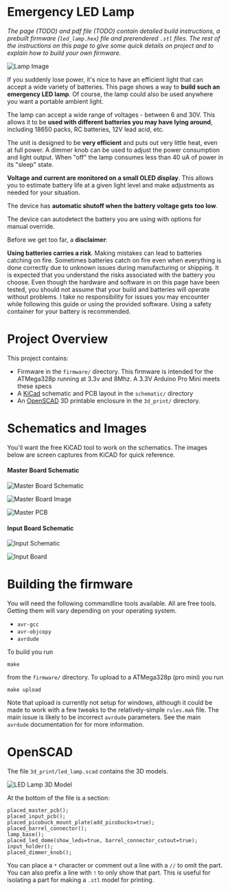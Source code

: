 # Emergency LED Lamp

*The page (TODO) and pdf file (TODO) contain detailed build instructions, a
prebuilt firmware (`led_lamp.hex`) file and prerendered `.stl` files.  The rest
of the instructions on this page to give some quick details on project and to
explain how to build your own firmware.*

![Lamp Image](img/led_lamp.jpg)

If you suddenly lose power, it's nice to have an efficient light that can
accept a wide variety of batteries. This page shows a way to **build such an
emergency LED lamp**. Of course, the lamp could also be used anywhere you want a
portable ambient light.

The lamp can accept a wide range of voltages - between 6 and 30V. This allows
it to be **used with different batteries you may have lying around**, including
18650 packs, RC batteries, 12V lead acid, etc.

The unit is designed to be **very efficient** and puts out very little heat, even
at full power. A dimmer knob can be used to adjust the power consumption and
light output. When "off" the lamp consumes less than 40 uA of power in its
"sleep" state.

**Voltage and current are monitored on a small OLED display**. This allows you to
estimate battery life at a given light level and make adjustments as needed for
your situation.

The device has **automatic shutoff when the battery voltage gets too low**.

The device can autodetect the battery you are using with options for manual
override.

Before we get too far, a **disclaimer**:

**Using batteries carries a risk**. Making mistakes can lead to batteries catching
on fire. Sometimes batteries catch on fire even when everything is done
correctly due to unknown issues during manufacturing or shipping. It is
expected that you understand the risks associated with the battery you choose.
Even though the hardware and software in on this page have been tested, you
should not assume that your build and batteries will operate without problems.
I take no responsibility for issues you may encounter while following this
guide or using the provided software. Using a safety container for your battery
is recommended.

# Project Overview

This project contains:

  * Firmware in the `firmware/` directory.  This firmware is intended for the
    ATMega328p running at 3.3v and 8Mhz.  A 3.3V Arduino Pro Mini meets these specs
  * A [KiCad](https://www.kicad.org/) schematic and PCB layout in the
    `schematic/` directory
  * An [OpenSCAD](https://openscad.org/) 3D printable enclosure in the
    `3d_print/` directory.

# Schematics and Images

You'll want the free KiCAD tool to work on the schematics.  The images below are
screen captures from KiCAD for quick reference.

#### Master Board Schematic

![Master Board Schematic](img/master_board_schematic.png)

![Master Board Image](img/master_board.jpg)

![Master PCB](img/master_board.png)

#### Input Board Schematic

![Input Schematic](img/input_schematic.png)

![Input Board](img/input_board.jpg)

# Building the firmware

You will need the following commandline tools available.  All are free tools.
Getting them will vary depending on your operating system.

  * `avr-gcc`
  * `avr-objcopy`
  * `avrdude`

To build you run

    make

from the `firmware/` directory.  To upload to a ATMega328p (pro mini) you run

    make upload

Note that upload is currently not setup for windows, although it could be made
to work with a few tweaks to the relatively-simple `rules.mak` file.  The main
issue is likely to be incorrect `avrdude` parameters.  See the main `avrdude`
documentation for for more information.

# OpenSCAD

The file `3d_print/led_lamp.scad` contains the 3D models.

![LED Lamp 3D Model](img/led_lamp_open_scad.png)

At the bottom of the file is a section:

    placed_master_pcb();
    placed_input_pcb();
    placed_picobuck_mount_plate(add_picobucks=true);
    placed_barrel_connector();
    lamp_base();
    placed_led_dome(show_leds=true, barrel_connector_cutout=true);
    input_holder();
    placed_dimmer_knob();

You can place a `*` character or comment out a line with a `//` to omit the
part.  You can also prefix a line with `!` to only show that part.  This is
useful for isolating a part for making a `.stl` model for printing.
